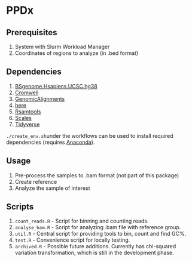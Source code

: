 # PPDx

## Prerequisites
1. System with Slurm Workload Manager
2. Coordinates of regions to analyze (in .bed format)

## Dependencies
1. [BSgenome.Hsapiens.UCSC.hg38](https://anaconda.org/bioconda/bioconductor-bsgenome.hsapiens.ucsc.hg38)
2. [Cromwell](https://anaconda.org/bioconda/cromwell)
3. [GenomicAlignments](https://anaconda.org/bioconda/bioconductor-genomicalignments)
4. [here](https://anaconda.org/conda-forge/r-here)
5. [Rsamtools](https://anaconda.org/bioconda/bioconductor-rsamtools)
6. [Scales](https://anaconda.org/r/r-scales)
7. [Tidyverse](https://anaconda.org/r/r-tidyverse)

```./create_env.sh```under the workflows can be used to install required dependencies (requires [Anaconda](https://anaconda.org/)).

## Usage
1. Pre-process the samples to .bam format (not part of this package)
2. Create reference
3. Analyze the sample of interest


## Scripts
1. ```count_reads.R``` - Script for binning and counting reads.
2. ```analyse_bam.R``` - Script for analyzing .bam file with reference group.
3. ```util.R``` - Central script for providing tools to bin, count and find GC%.
4. ```test.R``` - Convenience script for locally testing.
5. ```archived.R``` - Possible future additions. Currently has chi-squared variation transformation, which is still in the development phase.


